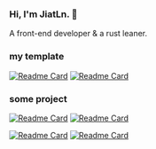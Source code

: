 ### Hi, I'm JiatLn. 👋

A front-end developer & a rust leaner.

<!--
**JiatLn/JiatLn** is a ✨ _special_ ✨ repository because its `README.md` (this file) appears on your GitHub profile.

Here are some ideas to get you started:

- 🔭 I’m currently working on ...
- 🌱 I’m currently learning ...
- 👯 I’m looking to collaborate on ...
- 🤔 I’m looking for help with ...
- 💬 Ask me about ...
- 📫 How to reach me: ...
- 😄 Pronouns: ...
- ⚡ Fun fact: ...

[![JiatLn's GitHub stats](https://github-readme-stats.vercel.app/api?username=JiatLn&theme=radical)](https://github.com/JiatLn/JiatLn)
-->




### my template

[![Readme Card](https://github-readme-stats.vercel.app/api/pin/?username=JiatLn&repo=vite2-vue3-ts-template)](https://github.com/JiatLn/vite2-vue3-ts-template)
[![Readme Card](https://github-readme-stats.vercel.app/api/pin/?username=JiatLn&repo=nuxt3-template)](https://github.com/JiatLn/nuxt3-template)

### some project

[![Readme Card](https://github-readme-stats.vercel.app/api/pin/?username=JiatLn&repo=yys-yuhun-simulator)](https://github.com/JiatLn/yys-yuhun-simulator)
[![Readme Card](https://github-readme-stats.vercel.app/api/pin/?username=JiatLn&repo=vue-fliplay)](https://github.com/JiatLn/vue-fliplay)

[![Readme Card](https://github-readme-stats.vercel.app/api/pin/?username=JiatLn&repo=color-art)](https://github.com/JiatLn/color-art)
[![Readme Card](https://github-readme-stats.vercel.app/api/pin/?username=JiatLn&repo=ri)](https://github.com/JiatLn/ri)




